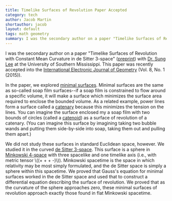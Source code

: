 ```yaml
---
title: Timelike Surfaces of Revolution Paper Accepted
category: tech
author: Jacob Martin
shortauthor: jacob
layout: default
tags: math geometry
summary: I was the secondary author on a paper "Timelike Surfaces of Revolution with Constant Mean Curvature in de Sitter 3-space" with Dr. Sung Lee at the University of Southern Mississippi.  This paper was recently accepted into the International Electronic Journal of Geometry (Vol. 8, No. 1 (2015)) &hellip;
---
```

I was the secondary author on a paper "Timelike Surfaces of Revolution with Constant Mean Curvature in de Sitter 3-space" ([preprint](http://www.math.usm.edu/lee/tlcmcrevds.pdf)) with [Dr. Sung Lee](http://www.math.usm.edu/lee/) at the University of Southern Mississippi.  This paper was recently accepted into the [International Electronic Journal of Geometry](http://www.iejgeo.com/main.php) (Vol. 8, No. 1 (2015)).

In the paper, we explored [minimal surfaces](http://en.wikipedia.org/wiki/Minimal_surfaces).  Minimal surfaces are the same as so-called soap film surfaces--if a soap film is constrained to flow around a specific volume, it will make a surface which minimizes the surface area required to enclose the bounded volume.  As a related example, power lines form a surface called a [catenary](http://en.wikipedia.org/wiki/Catenary) because this minimizes the tension on the lines.  You can imagine the surface enclosed my a soap film with two bounds of circles (called a [catenoid](http://en.wikipedia.org/wiki/Catenoid)) as a surface of revolution of a catenary.  (You can imagine this surface by imagining taking two bubble wands and putting them side-by-side into soap, taking them out and pulling them apart.)

We did not study these surfaces in standard Euclidean space, however.  We studied it in the curved [de Sitter 3-space](https://en.wikipedia.org/wiki/De_Sitter_space).  This surface is a sphere in [Minkowski 4-space](https://en.wikipedia.org/wiki/Minkowski_spacetime) with three spacelike and one timelike axis (i.e., with metric tensor \\((+ + + -)\\)).  Minkowski spacetime is the space in which relativity may be most simply formulated, and the de Sitter space is simply a sphere within this spacetime.  We proved that Gauss's equation for minimal surfaces worked in the de Sitter space and used that to construct a differential equation describing the surface of revolution.  We proved that as the curvature of the sphere approaches zero, these minimal surfaces of revolution approach exactly those found in flat Minkowski spacetime.